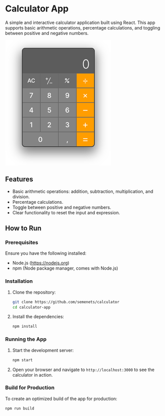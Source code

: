 # Calculator App

A simple and interactive calculator application built using React. This app supports basic arithmetic operations, percentage calculations, and toggling between positive and negative numbers.

![Calculator Screenshot](public/screenshot.png)

## Features

- Basic arithmetic operations: addition, subtraction, multiplication, and division.
- Percentage calculations.
- Toggle between positive and negative numbers.
- Clear functionality to reset the input and expression.

## How to Run

### Prerequisites

Ensure you have the following installed:

- Node.js (https://nodejs.org)
- npm (Node package manager, comes with Node.js)

### Installation

1. Clone the repository:

    ```sh
    git clone https://github.com/semenets/calculator
    cd calculator-app
    ```

2. Install the dependencies:

    ```sh
    npm install
    ```

### Running the App

1. Start the development server:

    ```sh
    npm start
    ```

2. Open your browser and navigate to `http://localhost:3000` to see the calculator in action.

### Build for Production

To create an optimized build of the app for production:

```sh
npm run build
